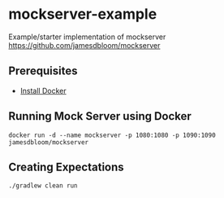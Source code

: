 # mockserver-example
Example/starter implementation of mockserver https://github.com/jamesdbloom/mockserver


## Prerequisites
* [Install Docker](http://docs.docker.com/engine/installation/ "Documentation")


## Running Mock Server using Docker
```
docker run -d --name mockserver -p 1080:1080 -p 1090:1090 jamesdbloom/mockserver
```

## Creating Expectations
```
./gradlew clean run
```
